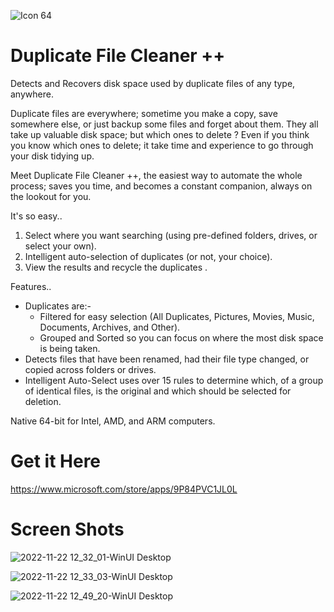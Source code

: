 ![Icon 64](https://user-images.githubusercontent.com/32410442/204256334-b4d2deb9-4292-4d42-bc4b-a532cd116fcc.png)
# Duplicate File Cleaner ++

Detects and Recovers disk space used by duplicate files of any type, anywhere. 

Duplicate files are everywhere; sometime you make a copy, save somewhere else, or just backup some files and forget about them. They all take up valuable disk space; but which ones to delete ? Even if you think you know which ones to delete; it take time and experience to go through your disk tidying up. 

Meet Duplicate File Cleaner ++, the easiest way to automate the whole process; saves you time, and becomes a constant companion, always on the lookout for you.

It's so easy..
1. Select where you want searching (using pre-defined folders, drives, or select your own).
2. Intelligent auto-selection of duplicates (or not, your choice).
3. View the results and recycle the duplicates .

Features..
- Duplicates are:-
  - Filtered for easy selection (All Duplicates, Pictures, Movies, Music, Documents, Archives, and Other).
  - Grouped and Sorted so you can focus on where the most disk space is being taken.
- Detects files that have been renamed, had their file type changed, or copied across folders or drives. 
- Intelligent Auto-Select uses over 15 rules to determine which, of a group of identical files, is the original and which should be selected for deletion.

Native 64-bit for Intel, AMD, and ARM computers.


# Get it Here

https://www.microsoft.com/store/apps/9P84PVC1JL0L


# Screen Shots

![2022-11-22 12_32_01-WinUI Desktop](https://user-images.githubusercontent.com/32410442/204256074-5c244554-6c2e-43c0-a1dc-8f7fef5c3440.png)

![2022-11-22 12_33_03-WinUI Desktop](https://user-images.githubusercontent.com/32410442/204256101-d2344531-cce8-4e58-add9-63a8d4ca704b.png)

![2022-11-22 12_49_20-WinUI Desktop](https://user-images.githubusercontent.com/32410442/204256140-4105338f-ec72-42d9-93b3-89b2e8dabfbb.png)

